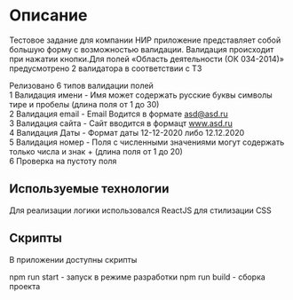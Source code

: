 # Описание 
Тестовое задание для компании НИР приложение представляет собой большую форму с возможностью валидации. Валидация происходит при нажатии кнопки.Для полей «Область деятельности (ОК 034-2014)» предусмотрено 2 валидатора в соответствии с ТЗ

Релизовано 6 типов валидации полей  
1 Валидация имени - Имя может содержать русские буквы символы тире и пробелы (длина поля от 1 до 30)  
2 Валидация email - Email Водится в формате asd@asd.ru  
3 Валидация сайта - Сайт вводится в формацт www.asd.ru  
4 Валидация Даты - Формат даты 12-12-2020 либо 12.12.2020  
5 Валидация номер - Поля с численными значениями могут содержать только числа и знак + (длина поля от 1 до 20)  
6 Проверка на пустоту поля  

## Используемые технологии
Для реализации логики использовался ReactJS для стилизации CSS

## Скрипты 
В приложении доступны скрипты 

npm run start - запуск в режиме разработки
npm run build - сборка проекта
